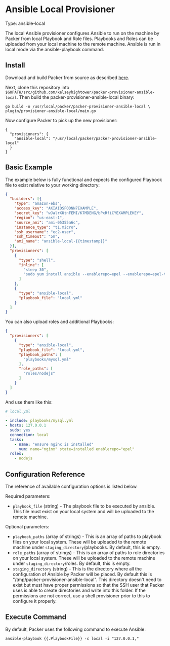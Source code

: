 # Ansible Local Provisioner

Type: ansible-local

The local Ansible provisioner configures Ansible to run on the machine by Packer from local Playbook and Role files.  Playbooks and Roles can be uploaded from your local machine to the remote machine.  Ansible is run in local mode via the ansible-playbook command.

## Install

Download and build Packer from source as described [here](https://github.com/mitchellh/packer#developing-packer).

Next, clone this repository into `$GOPATH/src/github.com/kelseyhightower/packer-provisioner-ansible-local`.  Then build the packer-provisioner-ansible-local binary:

```
go build -o /usr/local/packer/packer-provisioner-ansible-local \
plugin/provisioner-ansible-local/main.go
```

Now configure Packer to pick up the new provisioner:

```
{
  "provisioners": {
    "ansible-local": "/usr/local/packer/packer-provisioner-ansible-local"
  }
}
```

## Basic Example

The example below is fully functional and expects the configured Playbook file to exist relative to your working directory:

```JSON
{
  "builders": [{
    "type": "amazon-ebs",
    "access_key": "AKIAIOSFODNN7EXAMPLE",
    "secret_key": "wJalrXUtnFEMI/K7MDENG/bPxRfiCYEXAMPLEKEY",
    "region": "us-east-1",
    "source_ami": "ami-05355a6c",
    "instance_type": "t1.micro",
    "ssh_username": "ec2-user",
    "ssh_timeout": "5m",
    "ami_name": "ansible-local-{{timestamp}}"
  }],
  "provisioners": [
    {
      "type": "shell",
      "inline": [
        "sleep 30",
        "sudo yum install ansible --enablerepo=epel --enablerepo=epel-testing -y"
      ]
    },
    {
      "type": "ansible-local",
      "playbook_file": "local.yml"
    }
  ]
}
```

You can also upload roles and additional Playbooks:

```JSON
{
  "provisioners": [
    {
      "type": "ansible-local",
      "playbook_file": "local.yml",
      "playbook_paths": [
        "playbooks/mysql.yml"
      ],
      "role_paths": [
        "roles/nodejs"
      ]
    }
  ]
}
```

And use them like this:

```YAML
# local.yml
---
- include: playbooks/mysql.yml
- hosts: 127.0.0.1
  sudo: yes
  connection: local
  tasks:
    - name: "ensure nginx is installed"
      yum: name="nginx" state=installed enablerepo="epel"
  roles:
    - nodejs
```

## Configuration Reference

The reference of available configuration options is listed below.

Required parameters:

 * `playbook_file` (string) - The playbook file to be executed by ansible. This file must exist on your local system and will be uploaded to the remote machine.

Optional parameters:

 * `playbook_paths` (array of strings) - This is an array of paths to playbook files on your local system. These will be uploaded to the remote machine under `staging_directory`/playbooks. By default, this is empty.
 * `role_paths` (array of strings) - This is an array of paths to role directories on your local system. These will be uploaded to the remote machine under `staging_directory`/roles. By default, this is empty.
 * `staging_directory` (string) - This is the directory where all the configuration of Ansible by Packer will be placed.  By default this is "/tmp/packer-provisioner-ansible-local".  This directory doesn't need to exist but must have proper permissions so that the SSH user that Packer uses is able to create directories and write into this folder. If the permissions are not correct, use a shell provisioner prior to this to configure it properly.

## Execute Command

By default, Packer uses the following command to execute Ansible:

    ansible-playbook {{.PlaybookFile}} -c local -i "127.0.0.1,"

